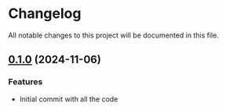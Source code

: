 # Changelog

All notable changes to this project will be documented in this file.

## [0.1.0]() (2024-11-06)
### Features
* Initial commit with all the code
